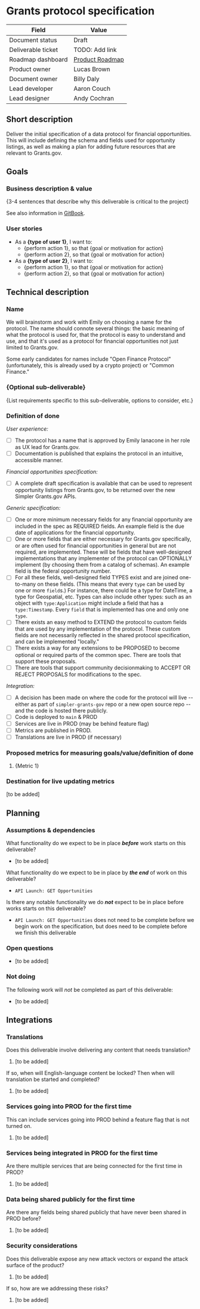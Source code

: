 # Grants protocol specification

| Field              | Value                                                      |
| ------------------ |------------------------------------------------------------|
| Document status    | Draft                                                      |
| Deliverable ticket | TODO: Add link                                             |
| Roadmap dashboard  | [Product Roadmap](https://github.com/orgs/HHS/projects/12) |
| Product owner      | Lucas Brown                                                |
| Document owner     | Billy Daly                                                 |
| Lead developer     | Aaron Couch                                                |
| Lead designer      | Andy Cochran                                               |


## Short description
<!-- Required -->

Deliver the initial specification of a data protocol for financial opportunities. This will include defining the schema and fields used for opportunity listings, as well as making a plan for adding future resources that are relevant to Grants.gov.



## Goals

### Business description & value
<!-- Required -->

{3-4 sentences that describe why this deliverable is critical to the project}

See also information in [GitBook](https://app.gitbook.com/o/cFcvhi6d0nlLyH2VzVgn/s/v1V0jIH7mb7Yb3jlNrgk/planning/grants-as-a-platform/grants-protocol-strategy).

### User stories
<!-- Required -->

- As a **{type of user 1}**, I want to:
  - {perform action 1}, so that {goal or motivation for action}
  - {perform action 2}, so that {goal or motivation for action}
- As a **{type of user 2}**, I want to:
  - {perform action 1}, so that {goal or motivation for action}
  - {perform action 2}, so that {goal or motivation for action}

## Technical description

### Name

We will brainstorm and work with Emily on choosing a name for the protocol. The name should connote several things: the basic meaning of what the protocol is used for, that the protocol is easy to understand and use, and that it's used as a protocol for financial opportunities not just limited to Grants.gov.

Some early candidates for names include "Open Finance Protocol" (unfortunately, this is already used by a crypto project) or "Common Finance."

### {Optional sub-deliverable}
<!-- Optional -->

{List requirements specific to this sub-deliverable, options to consider, etc.}

### Definition of done
<!-- Required -->

*User experience:*
- [ ] The protocol has a name that is approved by Emily Ianacone in her role as UX lead for Grants.gov.
- [ ] Documentation is published that explains the protocol in an intuitive, accessible manner.

*Financial opportunities specification:*
- [ ] A complete draft specification is available that can be used to represent opportunity listings from Grants.gov, to be returned over the new Simpler Grants.gov APIs.

*Generic specification:*
- [ ] One or more minimum necessary fields for any financial opportunity are included in the spec as REQUIRED fields. An example field is the due date of applications for the financial opportunity.
- [ ] One or more fields that are either necessary for Grants.gov specifically, or are often used for financial opportunities in general but are not required, are implemented. These will be fields that have well-designed implementations that any implementer of the protocol can OPTIONALLY implement (by choosing them from a catalog of schemas). An example field is the federal opportunity number.
- [ ] For all these fields, well-designed field TYPES exist and are joined one-to-many on these fields. (This means that every `type` can be used by one or more `field`s.) For instance, there could be a type for DateTime, a type for Geospatial, etc. Types can also include other types: such as an object with `type:Application` might include a field that has a `type:Timestamp`. Every `field` that is implemented has one and only one `type`.
- [ ] There exists an easy method to EXTEND the protocol to custom fields that are used by any implementation of the protocol. These custom fields are not necessarily reflected in the shared protocol specification, and can be implemented "locally."
- [ ] There exists a way for any extensions to be PROPOSED to become optional or required parts of the common spec. There are tools that support these proposals.
- [ ] There are tools that support community decisionmaking to ACCEPT OR REJECT PROPOSALS for modifications to the spec.

*Integration:*
- [ ] A decision has been made on where the code for the protocol will live -- either as part of `simpler-grants-gov` repo or a new open source repo -- and the code is hosted there publicly.
- [ ] Code is deployed to `main` & PROD
- [ ] Services are live in PROD (may be behind feature flag)
- [ ] Metrics are published in PROD.
- [ ] Translations are live in PROD (if necessary)

### Proposed metrics for measuring goals/value/definition of done
<!-- Required -->

1. {Metric 1}

### Destination for live updating metrics
<!-- Required -->

[to be added]

## Planning

### Assumptions & dependencies
<!-- Required -->

What functionality do we expect to be in place ***before*** work starts on this deliverable?

- [to be added]

What functionality do we expect to be in place by ***the end*** of work on this deliverable?

- `API Launch: GET Opportunities`

Is there any notable functionality we do ***not*** expect to be in place before works starts on this deliverable?

- `API Launch: GET Opportunities` does not need to be complete before we begin work on the specification, but does need to be complete before we finish this deliverable

### Open questions
<!-- Optional -->

- [to be added]

### Not doing
<!-- Optional -->

The following work will *not* be completed as part of this deliverable:

- [to be added]

## Integrations

### Translations
<!-- Required -->

Does this deliverable involve delivering any content that needs translation?

1. [to be added]

If so, when will English-language content be locked? Then when will translation be started and completed?

1. [to be added]

### Services going into PROD for the first time
<!-- Required -->

This can include services going into PROD behind a feature flag that is not turned on.

1. [to be added]

### Services being integrated in PROD for the first time
<!-- Required -->

Are there multiple services that are being connected for the first time in PROD?

1. [to be added]

### Data being shared publicly for the first time
<!-- Required -->

Are there any fields being shared publicly that have never been shared in PROD before?

1. [to be added]

### Security considerations
<!-- Required -->

Does this deliverable expose any new attack vectors or expand the attack surface of the product?

1. [to be added]

If so, how are we addressing these risks?

1. [to be added]
